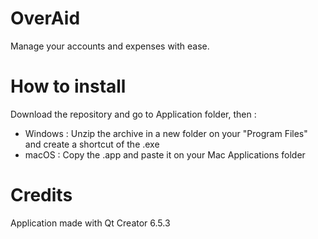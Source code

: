 # OverAid
Manage your accounts and expenses with ease.

# How to install
Download the repository and go to Application folder, then :
- Windows :
Unzip the archive in a new folder on your "Program Files" and create a shortcut of the .exe
- macOS :
Copy the .app and paste it on your Mac Applications folder

# Credits
Application made with Qt Creator 6.5.3